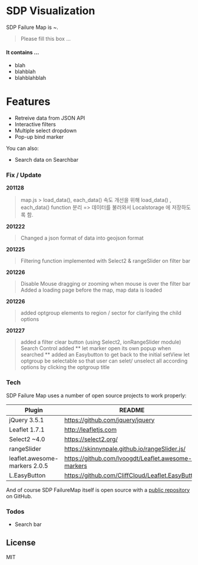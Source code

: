 # SDP Visualization

SDP Failure Map is ~.
> Please fill this 
> box ... 

#### It contains ... 
  - blah
  - blahblah
  - blahblahblah

# Features
  - Retreive data from JSON API
  - Interactive filters
  - Multiple select dropdown
  - Pop-up bind marker

You can also:
  - Search data on Searchbar 

### Fix / Update 

**201128**
> map.js > load_data(), each_data()
속도 개선을 위해 load_data() , each_data() function 분리 
=> 데이터를 불러와서 Localstorage 에 저장하도록 함.

**201222**
> Changed a json format of data into geojson format

**201225**
> Filtering function implemented with Select2 & rangeSlider on filter bar

**201226**
> Disable Mouse dragging or zooming when mouse is over the filter bar
> Added a loading page before the map, map data is loaded

**201226**
> added optgroup elements to region / sector for clarifying the child options

**201227**
> added a filter clear button (using Select2, ionRangeSlider module)
> Search Control added ** let marker open its own popup when searched **
> added an Easybutton to get back to the initial setView
> let optgroup be selectable so that user can selet/ unselect all according options by clicking the optgroup title


### Tech

SDP Failure Map uses a number of open source projects to work properly:

| Plugin | README |
| ------ | ------ |
|jQuery 3.5.1|https://github.com/jquery/jquery|
|Leaflet 1.7.1|http://leafletjs.com|
| Select2 ~4.0| https://select2.org/ |
| rangeSlider | https://skinnynpale.github.io/rangeSlider.js/ |
| leaflet.awesome-markers 2.0.5 | https://github.com/lvoogdt/Leaflet.awesome-markers |
|L.EasyButton|https://github.com/CliffCloud/Leaflet.EasyButton|

And of course SDP FailureMap itself is open source with a [public repository](https://github.com/sdp-tech/Visualization)
 on GitHub.

### Todos

- Search bar 

License
----

MIT


[//]: # (These are reference links used in the body of this note and get stripped out when the markdown processor does its job. There is no need to format nicely because it shouldn't be seen. Thanks SO - http://stackoverflow.com/questions/4823468/store-comments-in-markdown-syntax)


   [dill]: <https://github.com/joemccann/dillinger>
   [git-repo-url]: <https://github.com/joemccann/dillinger.git>
   [john gruber]: <http://daringfireball.net>
   [df1]: <http://daringfireball.net/projects/markdown/>
   [markdown-it]: <https://github.com/markdown-it/markdown-it>
   [Ace Editor]: <http://ace.ajax.org>
   [node.js]: <http://nodejs.org>
   [Twitter Bootstrap]: <http://twitter.github.com/bootstrap/>
   [jQuery]: <http://jquery.com>
   [@tjholowaychuk]: <http://twitter.com/tjholowaychuk>
   [express]: <http://expressjs.com>
   [AngularJS]: <http://angularjs.org>
   [Gulp]: <http://gulpjs.com>

   [PlDb]: <https://github.com/joemccann/dillinger/tree/master/plugins/dropbox/README.md>
   [PlGh]: <https://github.com/joemccann/dillinger/tree/master/plugins/github/README.md>
   [PlGd]: <https://github.com/joemccann/dillinger/tree/master/plugins/googledrive/README.md>
   [PlOd]: <https://github.com/joemccann/dillinger/tree/master/plugins/onedrive/README.md>
   [PlMe]: <https://github.com/joemccann/dillinger/tree/master/plugins/medium/README.md>
   [PlGa]: <https://github.com/RahulHP/dillinger/blob/master/plugins/googleanalytics/README.md>
